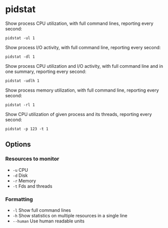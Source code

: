 # pidstat

Show process CPU utilization, with full command lines, reporting every second:

    pidstat -ul 1

Show process I/O activity, with full command line, reporting every second:

    pidstat -dl 1

Show process CPU utilization and I/O activity, with full command line and in one
summary, reporting every second:

    pidstat -udlh 1
    
Show process memory utilization, with full command line, reporting every second:

    pidstat -rl 1

Show CPU utilization of given process and its threads, reporting every second:

    pidstat -p 123 -t 1

## Options

### Resources to monitor

- `-u` CPU
- `-d` Disk
- `-r` Memory
- `-t` Fds and threads

### Formatting

- `-l` Show full command lines
- `-h` Show statistics on multiple resources in a single line
- `--human` Use human readable units
